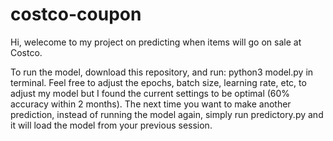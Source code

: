 # costco-coupon
Hi, welecome to my project on predicting when items will go on sale at Costco. 

To run the model, download this repository, and run: python3 model.py in terminal. Feel free to adjust the epochs, batch size, learning rate, etc, to adjust my model but I found the current settings to be optimal (60% accuracy within 2 months). The next time you want to make another prediction, instead of running the model again, simply run predictory.py and it will load the model from your previous session. 
